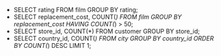 * SELECT rating FROM film GROUP BY rating;
* SELECT replacement_cost, COUNT(*) FROM film GROUP BY replacement_cost HAVING COUNT(*) > 50;
* SELECT store_id, COUNT(*) FROM customer GROUP BY store_id;
* SELECT country_id, COUNT(*) FROM city GROUP BY country_id ORDER BY COUNT(*) DESC LIMIT 1;


